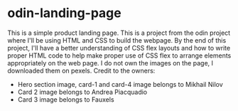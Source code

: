 # odin-landing-page

This is a simple product landing page. This is a project from the odin project where I'll be using HTML and CSS to build the webpage. By the end of this project, I'll have a better understanding of CSS flex layouts and how to write proper HTML code to help make proper use of CSS flex to arrange elements appropriately on the web page.
I do not own the images on the page, I downloaded them on pexels. Credit to the owners:
- Hero section image, card-1 and card-4 image belongs to Mikhail Nilov
- Card 2 image belongs to Andrea Piacquadio
- Card 3 image belongs to Fauxels